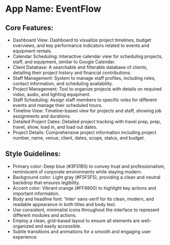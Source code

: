 # **App Name**: EventFlow

## Core Features:

- Dashboard View: Dashboard to visualize project timelines, budget overviews, and key performance indicators related to events and equipment rentals.
- Calendar Scheduling: Interactive calendar view for scheduling projects, staff, and equipment, similar to Google Calendar.
- Client Database: A searchable and filterable database of clients, detailing their project history and financial contributions.
- Staff Management: System to manage staff profiles, including roles, contact information, and scheduling availability.
- Project Management: Tool to organize projects with details on required video, audio, and lighting equipment.
- Staff Scheduling: Assign staff members to specific roles for different events and manage their scheduled hours.
- Timeline View: Timeline-based view for projects and staff, showing job assignments and durations.
- Detailed Project Dates: Detailed project tracking with travel prep, prep, travel, show, load in, and load out dates.
- Project Details: Comprehensive project information including project number, name, venue, client, dates, scope, status, and budget.

## Style Guidelines:

- Primary color: Deep blue (#3F51B5) to convey trust and professionalism, reminiscent of corporate environments while staying modern.
- Background color: Light gray (#F5F5F5), providing a clean and neutral backdrop that ensures legibility.
- Accent color: Vibrant orange (#FF9800) to highlight key actions and important information.
- Body and headline font: 'Inter' sans-serif for its clean, modern, and readable appearance in both titles and body text.
- Use consistent, minimalist icons throughout the interface to represent different modules and actions.
- Employ a clean, grid-based layout to ensure all elements are well-organized and easily accessible.
- Subtle transitions and animations for a smooth and engaging user experience.